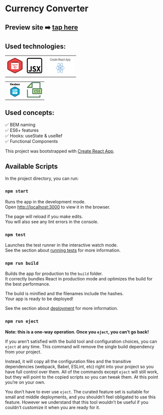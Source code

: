 # Currency Converter

## Preview site :arrow_right: [tap here](https://szymonrojek.github.io/currency-converter-react/)


## Used technologies:

<table>
  <tr>
    <td><img src="./images/npm-icon.png" width="50" height="50"></td>
    <td><img src="./images/jsx-icon.png" width="50" height="50"></td>
    <td><img src="./images/create-react-app.png" width="90" height="60"></td>
  </tr>
</table>
<table>
  <tr>
    <td><img src="./images/flexbox-icon.png" width="50" height="50"></td>
    <td><img src="./images/css-icon.svg" width="50" height="50"> </td>
  </tr>
 </table>

## Used concepts:
:white_check_mark:  BEM naming 
<br>
:white_check_mark: ES6+ features 
<br>
:white_check_mark: Hooks: useState & useRef <br>
:white_check_mark: Functional Components

This project was bootstrapped with [Create React App](https://github.com/facebook/create-react-app).

## Available Scripts

In the project directory, you can run:

### `npm start`

Runs the app in the development mode.\
Open [http://localhost:3000](http://localhost:3000) to view it in the browser.

The page will reload if you make edits.\
You will also see any lint errors in the console.

### `npm test`

Launches the test runner in the interactive watch mode.\
See the section about [running tests](https://facebook.github.io/create-react-app/docs/running-tests) for more information.

### `npm run build`

Builds the app for production to the `build` folder.\
It correctly bundles React in production mode and optimizes the build for the best performance.

The build is minified and the filenames include the hashes.\
Your app is ready to be deployed!

See the section about [deployment](https://facebook.github.io/create-react-app/docs/deployment) for more information.

### `npm run eject`

**Note: this is a one-way operation. Once you `eject`, you can’t go back!**

If you aren’t satisfied with the build tool and configuration choices, you can `eject` at any time. This command will remove the single build dependency from your project.

Instead, it will copy all the configuration files and the transitive dependencies (webpack, Babel, ESLint, etc) right into your project so you have full control over them. All of the commands except `eject` will still work, but they will point to the copied scripts so you can tweak them. At this point you’re on your own.

You don’t have to ever use `eject`. The curated feature set is suitable for small and middle deployments, and you shouldn’t feel obligated to use this feature. However we understand that this tool wouldn’t be useful if you couldn’t customize it when you are ready for it.